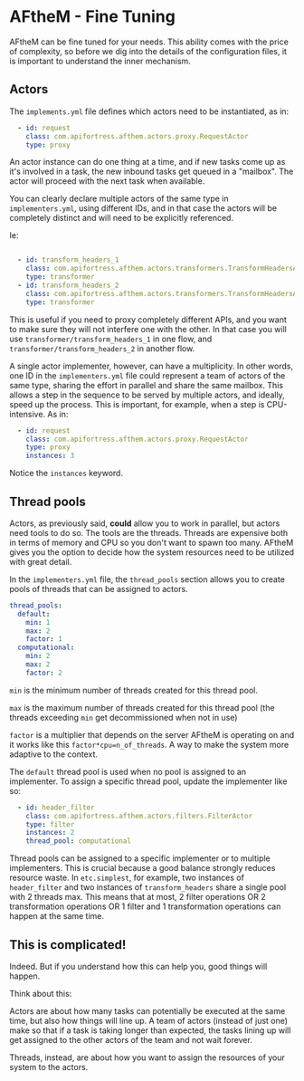 # AFtheM - Fine Tuning

AFtheM can be fine tuned for your needs. This ability comes with the price of complexity, so before we dig into the 
details of the configuration files, it is important to understand the inner mechanism.

## Actors

The `implements.yml` file defines which actors need to be instantiated, as in:

```yaml
  - id: request
    class: com.apifortress.afthem.actors.proxy.RequestActor
    type: proxy
```

An actor instance can do one thing at a time, and if new tasks come up as it's involved in a task, the new inbound tasks get
queued in a "mailbox". The actor will proceed with the next task when available.


You can clearly declare multiple actors of the same type in `implementers.yml`, using different IDs, and in that case
the actors will be completely distinct and will need to be explicitly referenced.

Ie:
```yaml

  - id: transform_headers_1
    class: com.apifortress.afthem.actors.transformers.TransformHeadersActor
    type: transformer
  - id: transform_headers_2
    class: com.apifortress.afthem.actors.transformers.TransformHeadersActor
    type: transformer
```
This is useful if you need to proxy completely different APIs, and you want to make sure they will not interfere one
with the other. In that case you will use `transformer/transform_headers_1` in one flow, and
`transformer/transform_headers_2` in another flow.

A single actor implementer, however, can have a multiplicity. In other words, one ID in the `implementers.yml` file
could represent a team of actors of the same type, sharing the effort in parallel and share the same 
mailbox. This allows a step in the sequence to be served by multiple actors, and ideally, speed up the process.
This is important, for example, when a step is CPU-intensive.
As in:

```yaml
  - id: request
    class: com.apifortress.afthem.actors.proxy.RequestActor
    type: proxy
    instances: 3
```
Notice the `instances` keyword.

## Thread pools
Actors, as previously said, **could** allow you to work in parallel, but actors need tools to do so. The tools are the
threads. Threads are expensive both in terms of memory and CPU so you don't want to spawn too many.
AFtheM gives you the option to decide how the system resources need to be utilized with great detail.

In the `implementers.yml` file, the `thread_pools` section allows you to create pools of threads that can be assigned
to actors.

```yaml
thread_pools:
  default:
    min: 1
    max: 2
    factor: 1
  computational:
    min: 2
    max: 2
    factor: 2
```
`min` is the minimum number of threads created for this thread pool.

`max` is the maximum number of threads created for this thread pool (the threads exceeding `min` get decommissioned when
not in use)

`factor` is a multiplier that depends on the server AFtheM is operating on and it works like this
`factor*cpu=n_of_threads`. A way to make the system more adaptive to the context. 
 
 The `default` thread pool is used when no pool is assigned to an implementer. To assign a specific thread pool, update
 the implementer like so:
 
 ```yaml
   - id: header_filter
     class: com.apifortress.afthem.actors.filters.FilterActor
     type: filter
     instances: 2
     thread_pool: computational
```

Thread pools can be assigned to a specific implementer or to multiple implementers. This is crucial because a good
balance strongly reduces resource waste. In `etc.simplest`, for example, two instances of `header_filter` and two
instances of `transform_headers` share a single pool with 2 threads max. This means that at most, 2 filter operations OR
2 transformation operations OR 1 filter and 1 transformation operations can happen at the same time.  

## This is complicated!

Indeed. But if you understand how this can help you, good things will happen.

Think about this:

Actors are about how many tasks can potentially be executed at the same time, but also how things will line up.
A team of actors (instead of just one) make so that if a task is taking longer than expected, the tasks lining
up will get assigned to the other actors of the team and not wait forever.

Threads, instead, are about how you want to assign the resources of your system to the actors.
 